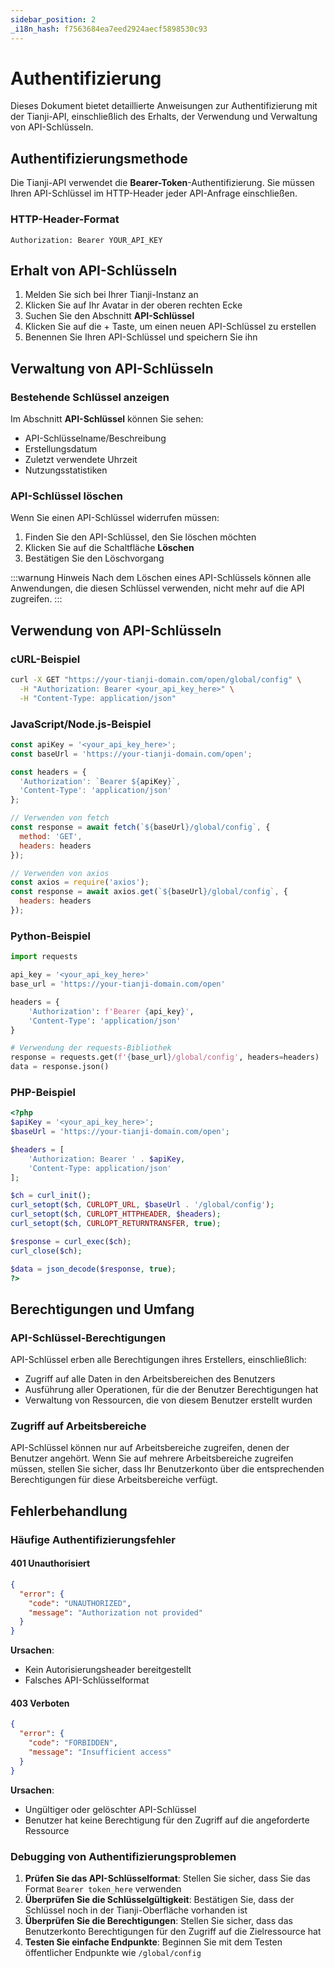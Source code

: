 ```yaml
---
sidebar_position: 2
_i18n_hash: f7563684ea7eed2924aecf5898530c93
---
```

# Authentifizierung

Dieses Dokument bietet detaillierte Anweisungen zur Authentifizierung mit der Tianji-API, einschließlich des Erhalts, der Verwendung und Verwaltung von API-Schlüsseln.

## Authentifizierungsmethode

Die Tianji-API verwendet die **Bearer-Token**-Authentifizierung. Sie müssen Ihren API-Schlüssel im HTTP-Header jeder API-Anfrage einschließen.

### HTTP-Header-Format

```http
Authorization: Bearer YOUR_API_KEY
```

## Erhalt von API-Schlüsseln

1. Melden Sie sich bei Ihrer Tianji-Instanz an
2. Klicken Sie auf Ihr Avatar in der oberen rechten Ecke
4. Suchen Sie den Abschnitt **API-Schlüssel**
5. Klicken Sie auf die + Taste, um einen neuen API-Schlüssel zu erstellen
6. Benennen Sie Ihren API-Schlüssel und speichern Sie ihn

## Verwaltung von API-Schlüsseln

### Bestehende Schlüssel anzeigen

Im Abschnitt **API-Schlüssel** können Sie sehen:
- API-Schlüsselname/Beschreibung
- Erstellungsdatum
- Zuletzt verwendete Uhrzeit
- Nutzungsstatistiken

### API-Schlüssel löschen

Wenn Sie einen API-Schlüssel widerrufen müssen:
1. Finden Sie den API-Schlüssel, den Sie löschen möchten
2. Klicken Sie auf die Schaltfläche **Löschen**
3. Bestätigen Sie den Löschvorgang

:::warnung Hinweis
Nach dem Löschen eines API-Schlüssels können alle Anwendungen, die diesen Schlüssel verwenden, nicht mehr auf die API zugreifen.
:::

## Verwendung von API-Schlüsseln

### cURL-Beispiel

```bash
curl -X GET "https://your-tianji-domain.com/open/global/config" \
  -H "Authorization: Bearer <your_api_key_here>" \
  -H "Content-Type: application/json"
```

### JavaScript/Node.js-Beispiel

```javascript
const apiKey = '<your_api_key_here>';
const baseUrl = 'https://your-tianji-domain.com/open';

const headers = {
  'Authorization': `Bearer ${apiKey}`,
  'Content-Type': 'application/json'
};

// Verwenden von fetch
const response = await fetch(`${baseUrl}/global/config`, {
  method: 'GET',
  headers: headers
});

// Verwenden von axios
const axios = require('axios');
const response = await axios.get(`${baseUrl}/global/config`, {
  headers: headers
});
```

### Python-Beispiel

```python
import requests

api_key = '<your_api_key_here>'
base_url = 'https://your-tianji-domain.com/open'

headers = {
    'Authorization': f'Bearer {api_key}',
    'Content-Type': 'application/json'
}

# Verwendung der requests-Bibliothek
response = requests.get(f'{base_url}/global/config', headers=headers)
data = response.json()
```

### PHP-Beispiel

```php
<?php
$apiKey = '<your_api_key_here>';
$baseUrl = 'https://your-tianji-domain.com/open';

$headers = [
    'Authorization: Bearer ' . $apiKey,
    'Content-Type: application/json'
];

$ch = curl_init();
curl_setopt($ch, CURLOPT_URL, $baseUrl . '/global/config');
curl_setopt($ch, CURLOPT_HTTPHEADER, $headers);
curl_setopt($ch, CURLOPT_RETURNTRANSFER, true);

$response = curl_exec($ch);
curl_close($ch);

$data = json_decode($response, true);
?>
```

## Berechtigungen und Umfang

### API-Schlüssel-Berechtigungen

API-Schlüssel erben alle Berechtigungen ihres Erstellers, einschließlich:
- Zugriff auf alle Daten in den Arbeitsbereichen des Benutzers
- Ausführung aller Operationen, für die der Benutzer Berechtigungen hat
- Verwaltung von Ressourcen, die von diesem Benutzer erstellt wurden

### Zugriff auf Arbeitsbereiche

API-Schlüssel können nur auf Arbeitsbereiche zugreifen, denen der Benutzer angehört. Wenn Sie auf mehrere Arbeitsbereiche zugreifen müssen, stellen Sie sicher, dass Ihr Benutzerkonto über die entsprechenden Berechtigungen für diese Arbeitsbereiche verfügt.

## Fehlerbehandlung

### Häufige Authentifizierungsfehler

#### 401 Unauthorisiert

```json
{
  "error": {
    "code": "UNAUTHORIZED",
    "message": "Authorization not provided"
  }
}
```

**Ursachen**:
- Kein Autorisierungsheader bereitgestellt
- Falsches API-Schlüsselformat

#### 403 Verboten

```json
{
  "error": {
    "code": "FORBIDDEN", 
    "message": "Insufficient access"
  }
}
```

**Ursachen**:
- Ungültiger oder gelöschter API-Schlüssel
- Benutzer hat keine Berechtigung für den Zugriff auf die angeforderte Ressource

### Debugging von Authentifizierungsproblemen

1. **Prüfen Sie das API-Schlüsselformat**: Stellen Sie sicher, dass Sie das Format `Bearer token_here` verwenden
2. **Überprüfen Sie die Schlüsselgültigkeit**: Bestätigen Sie, dass der Schlüssel noch in der Tianji-Oberfläche vorhanden ist
3. **Überprüfen Sie die Berechtigungen**: Stellen Sie sicher, dass das Benutzerkonto Berechtigungen für den Zugriff auf die Zielressource hat
4. **Testen Sie einfache Endpunkte**: Beginnen Sie mit dem Testen öffentlicher Endpunkte wie `/global/config`
